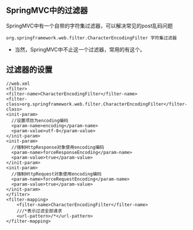 ## SpringMVC中的过滤器
SpringMVC中有一个自带的字符集过滤器，可以解决常见的post乱码问题

`org.springframework.web.filter.CharacterEncodingFilter 字符集过滤器`

* 当然，SpringMVC中不止这一个过滤器，常用的有这个。

## 过滤器的设置


    //web.xml
    <filter>
    <filter-name>CharacterEncodingFilter</filter-name>
    <filter-class>org.springframework.web.filter.CharacterEncodingFilter</filter-class>
    <init-param>
      //设置项目为encoding编码
      <param-name>encoding</param-name>
      <param-value>utf-8</param-value>
    </init-param>
    <init-param>
      //强制HttpResponse对象使用encoding编码
      <param-name>forceResponseEncoding</param-name>
      <param-value>true</param-value>
    </init-param>
    <init-param>
      //强制HttpRequest对象使用encoding编码
      <param-name>forceRequestEncoding</param-name>
      <param-value>true</param-value>
    </init-param>
    </filter>
    <filter-mapping>
        <filter-name>CharacterEncodingFilter</filter-name>
        ///*表示过滤全部请求
        <url-pattern>/*</url-pattern>
    </filter-mapping>